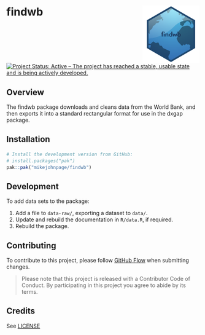 
<!-- README.md is generated from README.Rmd. Please edit that file -->

# findwb <img src='man/figures/logo.png' align="right" height="150" /></a>

<!-- badges: start -->

[![Project Status: Active – The project has reached a stable, usable
state and is being actively
developed.](https://www.repostatus.org/badges/latest/active.svg)](https://www.repostatus.org/#active)
<!-- badges: end -->

## Overview

The findwb package downloads and cleans data from the World Bank, and
then exports it into a standard rectangular format for use in the dxgap
package.

## Installation

``` r
# Install the development version from GitHub:
# install.packages("pak")
pak::pak("mikejohnpage/findwb")
```

## Development

To add data sets to the package:

1.  Add a file to `data-raw/`, exporting a dataset to `data/`.
2.  Update and rebuild the documentation in `R/data.R`, if required.
3.  Rebuild the package.

## Contributing

To contribute to this project, please follow [GitHub
Flow](https://guides.github.com/introduction/flow/) when submitting
changes.

> Please note that this project is released with a Contributor Code of
> Conduct. By participating in this project you agree to abide by its
> terms.

## Credits

See [LICENSE](/LICENSE)
